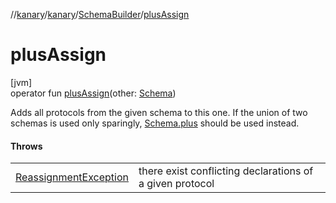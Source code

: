 //[kanary](../../../index.md)/[kanary](../index.md)/[SchemaBuilder](index.md)/[plusAssign](plus-assign.md)

# plusAssign

[jvm]\
operator fun [plusAssign](plus-assign.md)(other: [Schema](../-schema/index.md))

Adds all protocols from the given schema to this one. If the union of two schemas is used only sparingly, [Schema.plus](../-schema/plus.md) should be used instead.

#### Throws

| | |
|---|---|
| [ReassignmentException](../-reassignment-exception/index.md) | there exist conflicting declarations of a given protocol |
